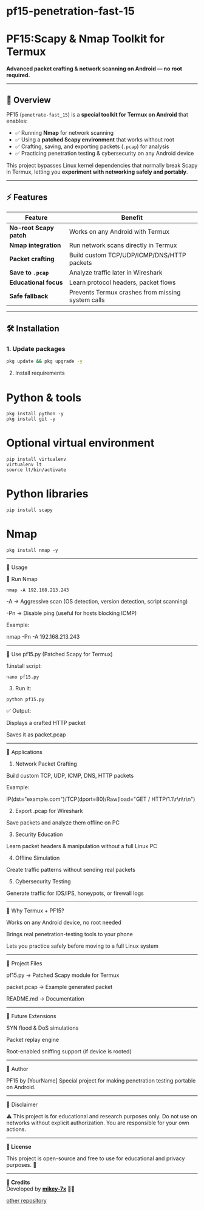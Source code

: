 # pf15-penetration-fast-15
# PF15:Scapy & Nmap Toolkit for Termux
**Advanced packet crafting & network scanning on Android — no root required.**

---

## 📌 Overview
PF15 (`penetrate-fast_15`) is a **special toolkit for Termux on Android** that enables:
- ✅ Running **Nmap** for network scanning
- ✅ Using a **patched Scapy environment** that works without root
- ✅ Crafting, saving, and exporting packets (`.pcap`) for analysis
- ✅ Practicing penetration testing & cybersecurity on any Android device

This project bypasses Linux kernel dependencies that normally break Scapy in Termux, letting you **experiment with networking safely and portably**.

---

## ⚡ Features
| Feature | Benefit |
|---------|---------|
| **No-root Scapy patch** | Works on any Android with Termux |
| **Nmap integration** | Run network scans directly in Termux |
| **Packet crafting** | Build custom TCP/UDP/ICMP/DNS/HTTP packets |
| **Save to `.pcap`** | Analyze traffic later in Wireshark |
| **Educational focus** | Learn protocol headers, packet flows |
| **Safe fallback** | Prevents Termux crashes from missing system calls |

---

## 🛠 Installation

### 1. Update packages
```bash
pkg update && pkg upgrade -y
```
2. Install requirements

# Python & tools
```
pkg install python -y
pkg install git -y
```

# Optional virtual environment
```
pip install virtualenv
virtualenv lt
source lt/bin/activate
```

# Python libraries
```
pip install scapy
```

# Nmap
```
pkg install nmap -y
```

---

🚀 Usage

🔹 Run Nmap
```
nmap -A 192.168.213.243
```
-A → Aggressive scan (OS detection, version detection, script scanning)

-Pn → Disable ping (useful for hosts blocking ICMP)


Example:

nmap -Pn -A 192.168.213.243


---

🔹 Use pf15.py (Patched Scapy for Termux)

1.install script:
```
nano pf15.py
```

3. Run it:
```
python pf15.py
```

✅ Output:

Displays a crafted HTTP packet

Saves it as packet.pcap



---

🎯 Applications

1. Network Packet Crafting

Build custom TCP, UDP, ICMP, DNS, HTTP packets

Example:

IP(dst="example.com")/TCP(dport=80)/Raw(load="GET / HTTP/1.1\r\n\r\n")



2. Export .pcap for Wireshark

Save packets and analyze them offline on PC



3. Security Education

Learn packet headers & manipulation without a full Linux PC



4. Offline Simulation

Create traffic patterns without sending real packets



5. Cybersecurity Testing

Generate traffic for IDS/IPS, honeypots, or firewall logs





---

📱 Why Termux + PF15?

Works on any Android device, no root needed

Brings real penetration-testing tools to your phone

Lets you practice safely before moving to a full Linux system



---

📂 Project Files

pf15.py → Patched Scapy module for Termux

packet.pcap → Example generated packet

README.md → Documentation



---

🧠 Future Extensions

SYN flood & DoS simulations

Packet replay engine

Root-enabled sniffing support (if device is rooted)



---

🦊 Author

PF15 by [YourName]
Special project for making penetration testing portable on Android.


---

📜 Disclaimer

⚠️ This project is for educational and research purposes only.
Do not use on networks without explicit authorization.
You are responsible for your own actions.

---

**📜 License**

This project is open-source and free to use for educational and privacy purposes. 🚀

---

**📜 Credits**  
Developed by **[mikey-7x](https://github.com/mikey-7x)** 🚀🔥  


[other repository](https://github.com/mikey-7x?tab=repositories)
